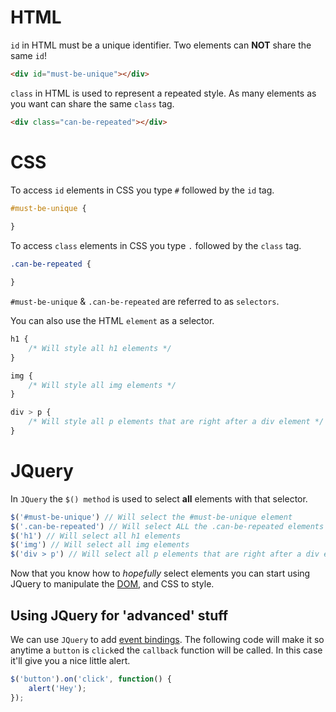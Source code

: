 # HTML

`id` in HTML must be a unique identifier. Two elements can **NOT** share the same `id`!
```html
<div id="must-be-unique"></div>
```
`class` in HTML is used to represent a repeated style. As many elements as you want can share the same `class` tag.
```html
<div class="can-be-repeated"></div>
```

# CSS
To access `id` elements in CSS you type `#` followed by the `id` tag.
```css
#must-be-unique {
    
}
```
To access `class` elements in CSS you type `.` followed by the `class` tag.
```css
.can-be-repeated {

}
```
`#must-be-unique` & `.can-be-repeated` are referred to as `selectors`.

You can also use the HTML `element` as a selector.
```css
h1 {
    /* Will style all h1 elements */
}

img {
    /* Will style all img elements */
}

div > p {
    /* Will style all p elements that are right after a div element */
}
```

# JQuery
In `JQuery` the `$() method` is used to select **all** elements with that selector.
```js
$('#must-be-unique') // Will select the #must-be-unique element
$('.can-be-repeated') // Will select ALL the .can-be-repeated elements
$('h1') // Will select all h1 elements
$('img') // Will select all img elements
$('div > p') // Will select all p elements that are right after a div element
```
Now that you know how to *hopefully* select elements you can start using JQuery to manipulate the [DOM](https://developer.mozilla.org/en-US/docs/Web/API/Document_Object_Model/Introduction#What_is_the_DOM), and CSS to style.
## Using JQuery for 'advanced' stuff
We can use `JQuery` to add [event bindings](https://learn.jquery.com/events/handling-events/). The following code will make it so anytime a `button` is `click`ed the `callback` function will be called. In this case it'll give you a nice little alert.
```js
$('button').on('click', function() {
	alert('Hey');
});
```
